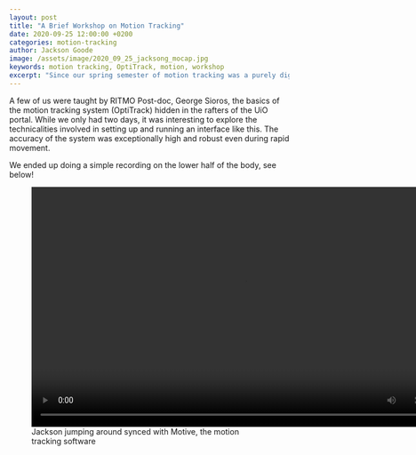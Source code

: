 ```yaml
---
layout: post
title: "A Brief Workshop on Motion Tracking"
date: 2020-09-25 12:00:00 +0200
categories: motion-tracking
author: Jackson Goode
image: /assets/image/2020_09_25_jacksong_mocap.jpg
keywords: motion tracking, OptiTrack, motion, workshop
excerpt: "Since our spring semester of motion tracking was a purely digital experience, a few of us got to together to quickly test out the OptiTrack system within the Portal."
---
```


A few of us were taught by RITMO Post-doc, George Sioros, the basics of the motion tracking system (OptiTrack) hidden in the rafters of the UiO portal. While we only had two days, it was interesting to explore the technicalities involved in setting up and running an interface like this. The accuracy of the system was exceptionally high and robust even during rapid movement.

We ended up doing a simple recording on the lower half of the body, see below!

<figure style="float: none">
  <video height="432px" width="768px" controls>
    <source src="https://drive.google.com/uc?&id=d/1-2Us6s5uPNTO0IYfWfRbaQBnhWCHKHAq" type='video/mp4'>
    Jackson jumping around synced with Motive, the motion tracking software
  </video>
  <figcaption>Jackson jumping around synced with Motive, the motion tracking software</figcaption>
</figure>
